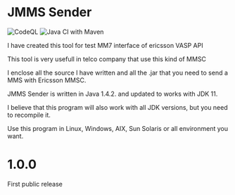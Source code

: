 # JMMS Sender
![CodeQL](https://github.com/matteobaccan/JMMS/workflows/CodeQL/badge.svg)
![Java CI with Maven](https://github.com/matteobaccan/JMMS/workflows/Java%20CI%20with%20Maven/badge.svg)

I have created this tool for test MM7 interface of ericsson VASP API

This tool is very usefull in telco company that use this kind of MMSC

I enclose all the source I have written and all the .jar that you need to send a MMS with Ericsson MMSC.

JMMS Sender is written in Java 1.4.2. and updated to works with JDK 11.

I believe that this program will also work with all JDK versions, but you need to recompile it.

Use this program in Linux, Windows, AIX, Sun Solaris or all environment you want.

# 1.0.0
First public release
